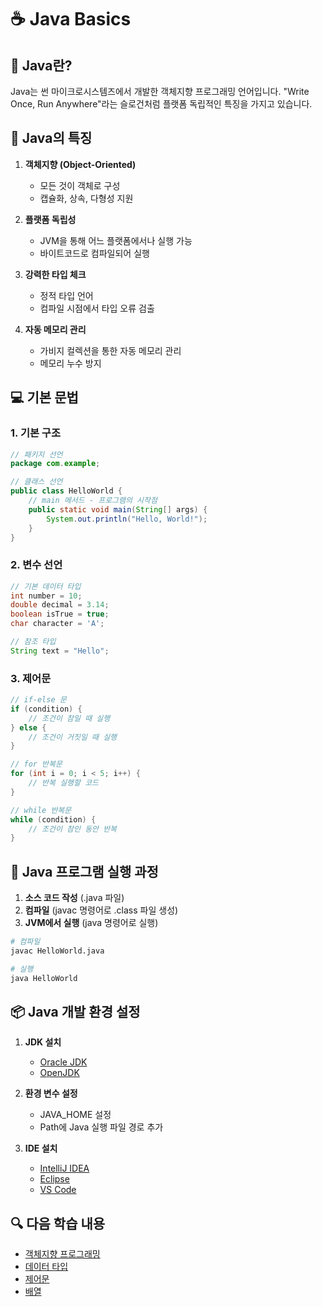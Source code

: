# ☕ Java Basics

## 📝 Java란?

Java는 썬 마이크로시스템즈에서 개발한 객체지향 프로그래밍 언어입니다. "Write Once, Run Anywhere"라는 슬로건처럼 플랫폼 독립적인 특징을 가지고 있습니다.

## 🌟 Java의 특징

1. **객체지향 (Object-Oriented)**
   - 모든 것이 객체로 구성
   - 캡슐화, 상속, 다형성 지원

2. **플랫폼 독립성**
   - JVM을 통해 어느 플랫폼에서나 실행 가능
   - 바이트코드로 컴파일되어 실행

3. **강력한 타입 체크**
   - 정적 타입 언어
   - 컴파일 시점에서 타입 오류 검출

4. **자동 메모리 관리**
   - 가비지 컬렉션을 통한 자동 메모리 관리
   - 메모리 누수 방지

## 💻 기본 문법

### 1. 기본 구조
```java
// 패키지 선언
package com.example;

// 클래스 선언
public class HelloWorld {
    // main 메서드 - 프로그램의 시작점
    public static void main(String[] args) {
        System.out.println("Hello, World!");
    }
}
```

### 2. 변수 선언
```java
// 기본 데이터 타입
int number = 10;
double decimal = 3.14;
boolean isTrue = true;
char character = 'A';

// 참조 타입
String text = "Hello";
```

### 3. 제어문
```java
// if-else 문
if (condition) {
    // 조건이 참일 때 실행
} else {
    // 조건이 거짓일 때 실행
}

// for 반복문
for (int i = 0; i < 5; i++) {
    // 반복 실행할 코드
}

// while 반복문
while (condition) {
    // 조건이 참인 동안 반복
}
```

## 🎯 Java 프로그램 실행 과정

1. **소스 코드 작성** (.java 파일)
2. **컴파일** (javac 명령어로 .class 파일 생성)
3. **JVM에서 실행** (java 명령어로 실행)

```bash
# 컴파일
javac HelloWorld.java

# 실행
java HelloWorld
```

## 📦 Java 개발 환경 설정

1. **JDK 설치**
   - [Oracle JDK](https://www.oracle.com/java/technologies/downloads/)
   - [OpenJDK](https://adoptopenjdk.net/)

2. **환경 변수 설정**
   - JAVA_HOME 설정
   - Path에 Java 실행 파일 경로 추가

3. **IDE 설치**
   - [IntelliJ IDEA](https://www.jetbrains.com/idea/)
   - [Eclipse](https://www.eclipse.org/)
   - [VS Code](https://code.visualstudio.com/)

## 🔍 다음 학습 내용
- [객체지향 프로그래밍](oop.md)
- [데이터 타입](data-types.md)
- [제어문](control-flow.md)
- [배열](array.md) 